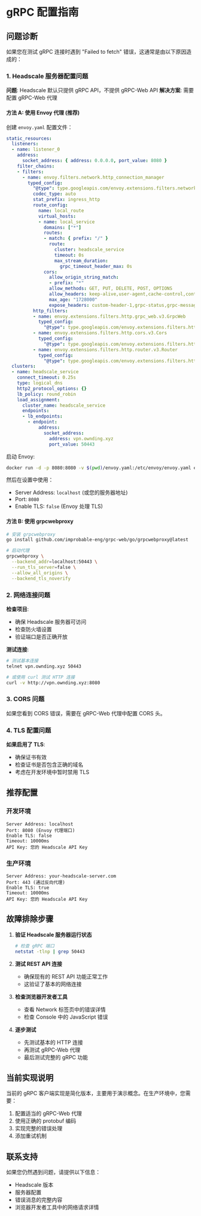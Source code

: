 # gRPC 配置指南

## 问题诊断

如果您在测试 gRPC 连接时遇到 "Failed to fetch" 错误，这通常是由以下原因造成的：

### 1. Headscale 服务器配置问题

**问题**: Headscale 默认只提供 gRPC API，不提供 gRPC-Web API
**解决方案**: 需要配置 gRPC-Web 代理

#### 方法 A: 使用 Envoy 代理 (推荐)

创建 `envoy.yaml` 配置文件：

```yaml
static_resources:
  listeners:
  - name: listener_0
    address:
      socket_address: { address: 0.0.0.0, port_value: 8080 }
    filter_chains:
    - filters:
      - name: envoy.filters.network.http_connection_manager
        typed_config:
          "@type": type.googleapis.com/envoy.extensions.filters.network.http_connection_manager.v3.HttpConnectionManager
          codec_type: auto
          stat_prefix: ingress_http
          route_config:
            name: local_route
            virtual_hosts:
            - name: local_service
              domains: ["*"]
              routes:
              - match: { prefix: "/" }
                route:
                  cluster: headscale_service
                  timeout: 0s
                  max_stream_duration:
                    grpc_timeout_header_max: 0s
              cors:
                allow_origin_string_match:
                - prefix: "*"
                allow_methods: GET, PUT, DELETE, POST, OPTIONS
                allow_headers: keep-alive,user-agent,cache-control,content-type,content-transfer-encoding,custom-header-1,x-accept-content-transfer-encoding,x-accept-response-streaming,x-user-agent,x-grpc-web,grpc-timeout,authorization
                max_age: "1728000"
                expose_headers: custom-header-1,grpc-status,grpc-message
          http_filters:
          - name: envoy.extensions.filters.http.grpc_web.v3.GrpcWeb
            typed_config:
              "@type": type.googleapis.com/envoy.extensions.filters.http.grpc_web.v3.GrpcWeb
          - name: envoy.extensions.filters.http.cors.v3.Cors
            typed_config:
              "@type": type.googleapis.com/envoy.extensions.filters.http.cors.v3.Cors
          - name: envoy.extensions.filters.http.router.v3.Router
            typed_config:
              "@type": type.googleapis.com/envoy.extensions.filters.http.router.v3.Router
  clusters:
  - name: headscale_service
    connect_timeout: 0.25s
    type: logical_dns
    http2_protocol_options: {}
    lb_policy: round_robin
    load_assignment:
      cluster_name: headscale_service
      endpoints:
      - lb_endpoints:
        - endpoint:
            address:
              socket_address:
                address: vpn.ownding.xyz
                port_value: 50443
```

启动 Envoy:
```bash
docker run -d -p 8080:8080 -v $(pwd)/envoy.yaml:/etc/envoy/envoy.yaml envoyproxy/envoy:v1.22-latest
```

然后在设置中使用：
- Server Address: `localhost` (或您的服务器地址)
- Port: `8080`
- Enable TLS: `false` (Envoy 处理 TLS)

#### 方法 B: 使用 grpcwebproxy

```bash
# 安装 grpcwebproxy
go install github.com/improbable-eng/grpc-web/go/grpcwebproxy@latest

# 启动代理
grpcwebproxy \
  --backend_addr=localhost:50443 \
  --run_tls_server=false \
  --allow_all_origins \
  --backend_tls_noverify
```

### 2. 网络连接问题

**检查项目**:
- 确保 Headscale 服务器可访问
- 检查防火墙设置
- 验证端口是否正确开放

**测试连接**:
```bash
# 测试基本连接
telnet vpn.ownding.xyz 50443

# 或使用 curl 测试 HTTP 连接
curl -v http://vpn.ownding.xyz:8080
```

### 3. CORS 问题

如果您看到 CORS 错误，需要在 gRPC-Web 代理中配置 CORS 头。

### 4. TLS 配置问题

**如果启用了 TLS**:
- 确保证书有效
- 检查证书是否包含正确的域名
- 考虑在开发环境中暂时禁用 TLS

## 推荐配置

### 开发环境
```
Server Address: localhost
Port: 8080 (Envoy 代理端口)
Enable TLS: false
Timeout: 10000ms
API Key: 您的 Headscale API Key
```

### 生产环境
```
Server Address: your-headscale-server.com
Port: 443 (通过反向代理)
Enable TLS: true
Timeout: 10000ms
API Key: 您的 Headscale API Key
```

## 故障排除步骤

1. **验证 Headscale 服务器运行状态**
   ```bash
   # 检查 gRPC 端口
   netstat -tlnp | grep 50443
   ```

2. **测试 REST API 连接**
   - 确保现有的 REST API 功能正常工作
   - 这验证了基本的网络连接

3. **检查浏览器开发者工具**
   - 查看 Network 标签页中的错误详情
   - 检查 Console 中的 JavaScript 错误

4. **逐步测试**
   - 先测试基本的 HTTP 连接
   - 再测试 gRPC-Web 代理
   - 最后测试完整的 gRPC 功能

## 当前实现说明

当前的 gRPC 客户端实现是简化版本，主要用于演示概念。在生产环境中，您需要：

1. 配置适当的 gRPC-Web 代理
2. 使用正确的 protobuf 编码
3. 实现完整的错误处理
4. 添加重试机制

## 联系支持

如果您仍然遇到问题，请提供以下信息：
- Headscale 版本
- 服务器配置
- 错误消息的完整内容
- 浏览器开发者工具中的网络请求详情
